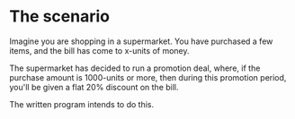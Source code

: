 # The scenario

Imagine you are shopping in a supermarket. You have purchased a few items, and the bill has come to x-units of money.

The supermarket has decided to run a promotion deal, where, if the purchase amount is 1000-units or more, then during this promotion period, you'll be given a flat 20% discount on the bill.

The written program intends to do this.

